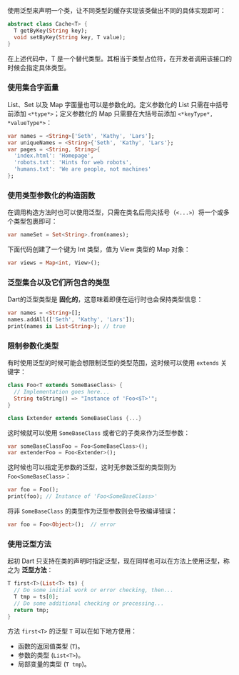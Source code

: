 使用泛型来声明一个类，让不同类型的缓存实现该类做出不同的具体实现即可：

```dart
abstract class Cache<T> {
  T getByKey(String key);
  void setByKey(String key, T value);
}
```

在上述代码中，T 是一个替代类型。其相当于类型占位符，在开发者调用该接口的时候会指定具体类型。

### 使用集合字面量

List、Set 以及 Map 字面量也可以是参数化的。定义参数化的 List 只需在中括号前添加 `<*type*>`；定义参数化的 Map 只需要在大括号前添加 `<*keyType*, *valueType*>`：

```dart
var names = <String>['Seth', 'Kathy', 'Lars'];
var uniqueNames = <String>{'Seth', 'Kathy', 'Lars'};
var pages = <String, String>{
  'index.html': 'Homepage',
  'robots.txt': 'Hints for web robots',
  'humans.txt': 'We are people, not machines'
};
```

### 使用类型参数化的构造函数

在调用构造方法时也可以使用泛型，只需在类名后用尖括号（`<...>`）将一个或多个类型包裹即可：

```dart
var nameSet = Set<String>.from(names);
```

下面代码创建了一个键为 Int 类型，值为 View 类型的 Map 对象：

```dart
var views = Map<int, View>();
```

### 泛型集合以及它们所包含的类型

Dart的泛型类型是 **固化的**，这意味着即便在运行时也会保持类型信息：

```dart
var names = <String>[];
names.addAll(['Seth', 'Kathy', 'Lars']);
print(names is List<String>); // true
```

### 限制参数化类型

有时使用泛型的时候可能会想限制泛型的类型范围，这时候可以使用 `extends` 关键字：

```dart
class Foo<T extends SomeBaseClass> {
  // Implementation goes here...
  String toString() => "Instance of 'Foo<$T>'";
}

class Extender extends SomeBaseClass {...}
```

这时候就可以使用 `SomeBaseClass` 或者它的子类来作为泛型参数：

```dart
var someBaseClassFoo = Foo<SomeBaseClass>();
var extenderFoo = Foo<Extender>();
```

这时候也可以指定无参数的泛型，这时无参数泛型的类型则为 `Foo<SomeBaseClass>`：

```dart
var foo = Foo();
print(foo); // Instance of 'Foo<SomeBaseClass>'
```

将非 `SomeBaseClass` 的类型作为泛型参数则会导致编译错误：

```dart
var foo = Foo<Object>();  // error
```

### 使用泛型方法

起初 Dart 只支持在类的声明时指定泛型，现在同样也可以在方法上使用泛型，称之为 **泛型方法**：

```dart
T first<T>(List<T> ts) {
  // Do some initial work or error checking, then...
  T tmp = ts[0];
  // Do some additional checking or processing...
  return tmp;
}
```

方法 `first<T>` 的泛型 `T` 可以在如下地方使用：

- 函数的返回值类型 (`T`)。
- 参数的类型 (`List<T>`)。
- 局部变量的类型 (`T tmp`)。